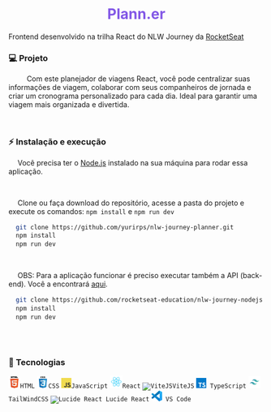 
<h1 align="center" style="color:#8257e6">Plann.er</h1>

<div>
  Frontend desenvolvido na trilha React do NLW Journey da <a href="https://www.rocketseat.com.br/" target="_blank">RocketSeat</a>

  <br>

<!-- Infos session -->
<h3> 💻 Projeto </h3>

&emsp; &emsp; Com este planejador de viagens React, você pode centralizar suas informações de viagem, colaborar com seus companheiros de jornada e criar um cronograma personalizado para cada dia. Ideal para garantir uma viagem mais organizada e divertida.

<br>


<h3> ⚡ Instalação e execução </h3>

&emsp; Você precisa ter o [Node.js](https://nodejs.org/en/) instalado na sua máquina para rodar essa aplicação.

<br>

&emsp; Clone ou faça download do repositório, acesse a pasta do projeto e execute os comandos: `npm install` e `npm run dev`
```bash
  git clone https://github.com/yurirps/nlw-journey-planner.git
  npm install
  npm run dev
```

<br>

&emsp; OBS: Para a aplicação funcionar é preciso executar também a API (back-end). Você a encontrará [aqui](https://github.com/rocketseat-education/nlw-journey-nodejs).

```bash
  git clone https://github.com/rocketseat-education/nlw-journey-nodejs
  npm install
  npm run dev
```
<br><br>

 <h3> 🚀 Tecnologias </h3>
<p align="left">
  <code><img height="23" src="https://raw.githubusercontent.com/github/explore/80688e429a7d4ef2fca1e82350fe8e3517d3494d/topics/html/html.png" alt="HTML">HTML</code>
  <code><img height="23" src="https://raw.githubusercontent.com/github/explore/80688e429a7d4ef2fca1e82350fe8e3517d3494d/topics/css/css.png" alt="CSS">CSS</code>
  <code><img height="20" src="https://raw.githubusercontent.com/github/explore/80688e429a7d4ef2fca1e82350fe8e3517d3494d/topics/javascript/javascript.png" alt="JavaScript">JavaScript</code>
  <code><img height="25" src="https://raw.githubusercontent.com/github/explore/80688e429a7d4ef2fca1e82350fe8e3517d3494d/topics/react/react.png" alt="React">React</code>
  <code><img height="25" src="https://i.postimg.cc/BbFrvMNM/vite-js.png" alt="ViteJS">ViteJS</code>
  <code><img height="20" src="https://raw.githubusercontent.com/github/explore/80688e429a7d4ef2fca1e82350fe8e3517d3494d/topics/typescript/typescript.png" alt="TypeScript"> TypeScript</code>
  <code><img height="24" src="https://raw.githubusercontent.com/github/explore/80688e429a7d4ef2fca1e82350fe8e3517d3494d/topics/tailwind/tailwind.png" alt="TailWind"> TailWindCSS</code>
  <code><img height="22" src="https://i.postimg.cc/NMDYcNJT/logo-lucide.png" alt="Lucide React"> Lucide React</code>
  <code><img height="21" src="https://raw.githubusercontent.com/github/explore/80688e429a7d4ef2fca1e82350fe8e3517d3494d/topics/visual-studio-code/visual-studio-code.png" alt="VS Code"> VS Code</code>
</p>
<br>


